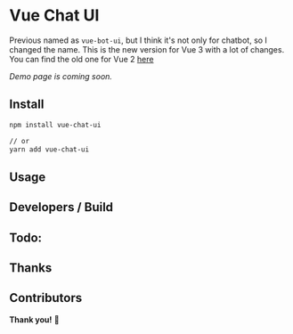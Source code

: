 
# Vue Chat UI

Previous named as `vue-bot-ui`, but I think it's not only for chatbot, so I changed the name.
This is the new version for Vue 3 with a lot of changes. You can find the old one for Vue 2 [here](https://github.com/juzser/vue-bot-ui/tree/vue2)

*Demo page is coming soon.*


## Install

```bash
npm install vue-chat-ui

// or
yarn add vue-chat-ui
```

## Usage

## Developers / Build

## Todo:

## Thanks

## Contributors


**Thank you!** :tada:

